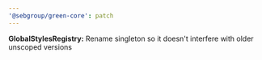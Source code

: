 ```yaml
---
'@sebgroup/green-core': patch
---
```


**GlobalStylesRegistry:** Rename singleton so it doesn't interfere with older unscoped versions
